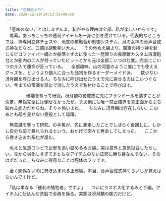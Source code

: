 ```yaml
---
title: "河城みとり"
date: 2024-12-20T14:13:55+09:00
---
```

　「意味のないことはしませんよ。私がやる理由は全部、私が楽しいからです」
　黒幕。あっちこっちの便利アイテムを一身に引き受けている。代表的なところでは、神専用立体チェスや、地底の核融合炉制御システム、月の女神の音声合成式神などなど。口調は胡散臭い大人。
　その他ぬえ編より、魔軍の持つ神を封じるピコファイバー縄とか船落とすのに使った一発限りの長距離カスタム浪漫砲台とか船内の二人が持っていたビットとかも元は全部こいつの仕業。完全にこいつの介入で運命が狂っている。
　全部趣味。山の河童のように誰にでも使えるグッズを、というより個人に合った品物を作るオーダーメイド派。
　数少ない冴月麟を呼び出せる人。ちなみに呼び出せたうえで元に戻せるのはこいつぐらい。今までの常識を禁止で消したうえで名付けることで呼び出す。



　
　
　
　破壊を奪って研究。冴月麟の警戒故に先にフランドールを潰すことが決定。無論完全には倒せなかったが。まあ他にも唯一禁止結界を真正面からぶち破れる能力だからね、そりゃ怖いよね。
　ちなみに冴月麟は存在しない。このあとも顔を見せない悪役として暗躍。

　無意識を奪って研究。の手筈が、先に暴走したことでしばらく後回しに。しかし自分ち前で暴れられるという。おかげで面々と再会してしまった。
　ここから巻き込まれ系化が進む。

　ぬえと急造コンビで正邪を追い詰めるぬえ編。実は意外と意気投合したらしい。元から劣化しすぎてまともなアイテムのない正邪に勝ち目なんぞない。そのはずだった。ちなみに得意なことは死体のフリです。

　全く関係ないのに巻き込まれる正邪編。本当、音声合成式神くらいしか覚えはないんですけど。

　「私は単なる『便利の犠牲者』ですよ」
　ついにラスボス化するみとり編。アイテムに仕込んだ洗脳で全員を操る。実態は冴月麟の能力だけど。
